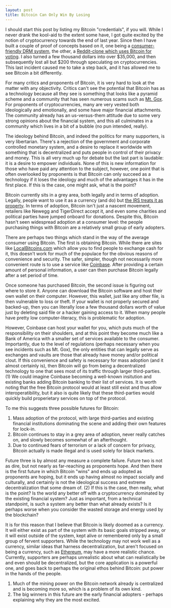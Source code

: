 ```yaml
---
layout: post
title: Bitcoin Can Only Win By Losing 
---
```


I should start this post by listing my Bitcoin "credentials", if you will. While I never drank the kool-aid to the extent some have, I got quite excited by the notion of cryptocurrency towards the end of last year. Since then I have built a couple of proof of concepts based on it, one being a [consumer-friendly DRM system](https://github.com/aaron-lebo/dissent), the other, a [Reddit-clone which uses Bitcoin for voting](https://github.com/aaron-lebo/updn). I also turned a few thousand dollars into over $35,000, and then subsequently lost all but $200 through speculating on cryptocurrencies. This last incident caused me to take a step back, and it has allowed me to see Bitcoin a bit differently. 

For many critics and proponents of Bitcoin, it is very hard to look at the matter with any objectivity. Critics can't see the potential that Bitcoin has as a technology because all they see is something that looks like a pyramid scheme and a community that has seen numerous scams such as [Mt. Gox](http://online.wsj.com/articles/mt-gox-head-believes-no-more-bitcoin-will-be-found-1403850830). For proponents of cryptocurrencies, many are very vested both ideologically and emotionally, and some have major financial attachments. The community already has an us-versus-them attitude due to some very strong opinions about the financial system, and this all culminates in a community which lives in a bit of a bubble (no pun intended, really).

The ideology behind Bitcoin, and indeed the politics for many supporters, is very libertarian. There's a rejection of the government and corporate controlled monetary system, and a desire to replace it worldwide with something that is decentralized and puts people in control of their privacy and money. This is all very much up for debate but the last part is laudable: it is a desire to empower individuals. None of this is new information for those who have paid any attention to the subject, however, one point that is often overlooked by proponents is that Bitcoin can only succeed as a technology if it loses the ideology and much of the advantages it has in the first place. If this is the case, one might ask, what is the point?

Bitcoin currently sits in a grey area, both legally and in terms of adoption. Legally, people want to use it as a currency (and do) but [the IRS treats it as property](http://en.wikipedia.org/wiki/Legality_of_Bitcoin_by_country). In terms of adoption, Bitcoin isn't just a nascent movement, retailers like Newegg and TigerDirect accept it, and even some charities and political parties have jumped onboard for donations. Despite this, Bitcoin hasn't seen widespread adoption at a consumer level: the people purchasing things with Bitcoin are a relatively small group of early adopters.

There are perhaps two things which stand in the way of the average consumer using Bitcoin. The first is obtaining Bitcoin. While there are sites like [LocalBitcoins.com](https://localbitcoins.com/) which allow you to find people to exchange cash for it, this doesn't work for much of the populace for the obvious reasons of convenience and security. The safer, simpler, though not necessarily more convenient route is to use a service like [Coinbase](https://coinbase.com/). After providing a certain amount of personal information, a user can then purchase Bitcoin legally after a set period of time. 

Once someone has purchased Bitcoin, the second issue is figuring out where to store it. Anyone can download the Bitcoin software and host their own wallet on their computer. However, this wallet, just like any other file, is then vulnerable to loss or theft. If your wallet is not properly secured and backed-up, then you can literally lose a few thousand dollars worth of value just by deleting said file or a hacker gaining access to it. When many people have pretty low computer-literacy, this is problematic for adoption.

However, Coinbase can host your wallet for you, which puts much of the responsibility on their shoulders, and at this point they become much like a Bank of America with a smaller set of services available to the consumer. Importantly, due to the level of regulations (perhaps necessary when you see incidents such as Mt. Gox), the only entities that can legally serve as exchanges and vaults are those that already have money and/or political clout. If this convenience and safety is necessary for mass adoption (and it almost certainly is), then Bitcoin will go from being a decentralized technology to one that sees most of its traffic through larger third-parties. (1) We could imagine Coinbase becoming a well-known insitution and existing banks adding Bitcoin banking to their list of services. It is worth noting that the free Bitcoin protocol would at least still exist and thus allow interoperatibility, but it also is quite likely that these third-parties would quickly build properietary services on top of the protocol.

To me this suggests three possible futures for Bitcoin: 

1. Mass adoption of the protocol, with large third-parties and existing financial institutions dominating the scene and adding their own features for lock-in.
2. Bitcoin continues to stay in a grey area of adoption, never really catches on, and slowly becomes somewhat of an afterthought.
3. Due to continued fears of terrorism or a lack of concern for privacy, Bitcoin actually is made illegal and is used solely for black markets. 

Future three is by almost any measure a complete failure. Future two is not as dire, but not nearly as far-reaching as proponents hope. And then there is the first future in which Bitcoin "wins" and ends up adopted as proponents are hoping, but it ends up having almost no impact socially and culturally, and certainly is not the ideological success and extreme decentralization that some dream of. (2) If this is the case, then really, what is the point? Is the world any better off with a cryptocurrency dominated by the existing financial system? Just as important, from a technical standpoint, is such a system any better than what already exists? Is it perhaps worse when you consider the wasted storage and energy used by the blockchain?  

It is for this reason that I believe that Bitcoin is likely doomed as a currency. It will either exist as part of the system with its basic goals stripped away, or it will exist outside of the system, kept alive or remembered only by a small group of fervent supporters. While the technology may not work well as a currency, similar ideas that harness decentralization, but aren't focused on being a currency, such as [Ethereum](http://www.ethereum.org), may have a more realistic chance. Currently, supporters are perhaps unrealistic about what can realistically be and even should be decentralized, but the core application is a powerful one, and goes back to perhaps the original ethos behind Bitcoin: put power in the hands of the people.

1. Much of the mining power on the Bitcoin network already is centralized and is becoming more so, which is a problem of its own kind.
2. The big winners in this future are the early financial adopters - perhaps explaining why they are the most excited.



